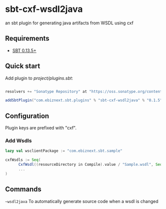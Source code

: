sbt-cxf-wsdl2java
=================

an sbt plugin for generating java artifacts from WSDL using cxf

## Requirements

* [SBT 0.13.5+](http://www.scala-sbt.org/)


## Quick start

Add plugin to *project/plugins.sbt*:

```scala

resolvers += "Sonatype Repository" at "https://oss.sonatype.org/content/groups/public"

addSbtPlugin("com.ebiznext.sbt.plugins" % "sbt-cxf-wsdl2java" % "0.1.5")
```

## Configuration

Plugin keys are prefixed with "cxf".

### Add Wsdls

```scala
lazy val wsclientPackage := "com.ebiznext.sbt.sample"

cxfWsdls := Seq(
      CxfWsdl((resourceDirectory in Compile).value / "Sample.wsdl", Seq("-p",  wsclientPackage), "unique wsdl id"),
      ...
)
```

## Commands

```~wsdl2java``` To automatically generate source code when a wsdl is changed
